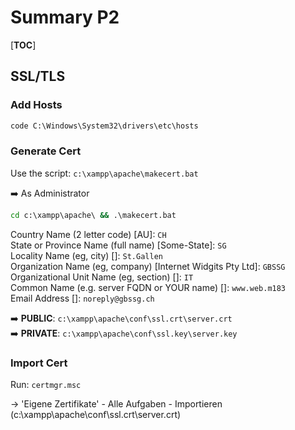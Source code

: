 # Summary P2

[__TOC__]

## SSL/TLS

### Add Hosts

```cmd
code C:\Windows\System32\drivers\etc\hosts
```

### Generate Cert

Use the script: `c:\xampp\apache\makecert.bat`  

:arrow_right: As Administrator

```cmd
cd c:\xampp\apache\ && .\makecert.bat
```

Country Name (2 letter code) [AU]: `CH`  
State or Province Name (full name) [Some-State]: `SG`  
Locality Name (eg, city) []: `St.Gallen`  
Organization Name (eg, company) [Internet Widgits Pty Ltd]: `GBSSG`  
Organizational Unit Name (eg, section) []: `IT`  
Common Name (e.g. server FQDN or YOUR name) []: `www.web.m183`  
Email Address []: `noreply@gbssg.ch` 

:arrow_right: **PUBLIC**: `c:\xampp\apache\conf\ssl.crt\server.crt`  
:arrow_right: **PRIVATE**: `c:\xampp\apache\conf\ssl.key\server.key`

### Import Cert

Run: `certmgr.msc`

→ 'Eigene Zertifikate' - Alle Aufgaben - Importieren (c:\xampp\apache\conf\ssl.crt\server.crt)


